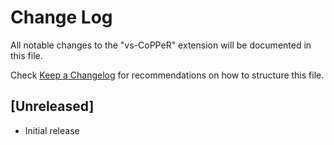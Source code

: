 # Change Log

All notable changes to the "vs-CoPPeR" extension will be documented in this file.

Check [Keep a Changelog](http://keepachangelog.com/) for recommendations on how to structure this file.

## [Unreleased]

- Initial release